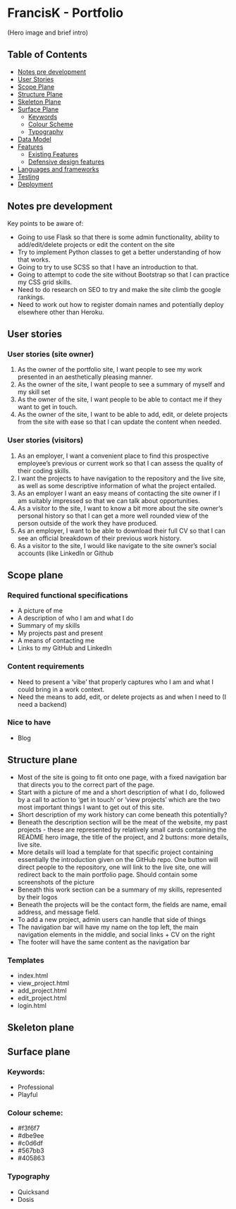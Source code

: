# FrancisK - Portfolio

(Hero image and brief intro)

## Table of Contents

* [Notes pre development](#notes-pre-development)
* [User Stories](#user-stories)
* [Scope Plane](#scope-plane)
* [Structure Plane](#structure-plane)
* [Skeleton Plane](#skeleton-plane)
* [Surface Plane](#surface-plane)
    * [Keywords](#keywords)
    * [Colour Scheme](#colour-scheme)
    * [Typography](#typography)
* [Data Model](#data-model)
* [Features](#features)
    * [Existing Features](#existing-features)
    * [Defensive design features](#defensive-design-features)
* [Languages and frameworks](#languages-and-frameworks)
* [Testing](#testing)
* [Deployment](#deployment)


## Notes pre development

Key points to be aware of:
* Going to use Flask so that there is some admin functionality, ability to add/edit/delete projects or edit the content on the site
* Try to implement Python classes to get a better understanding of how that works.
* Going to try to use SCSS so that I have an introduction to that.
* Going to attempt to code the site without Bootstrap so that I can practice my CSS grid skills.
* Need to do research on SEO to try and make the site climb the google rankings.
* Need to work out how to register domain names and potentially deploy elsewhere other than Heroku.

## User stories

### User stories (site owner)
1. As the owner of the portfolio site, I want people to see my work presented in an aesthetically pleasing manner.
2. As the owner of the site, I want people to see a summary of myself and my skill set
3. As the owner of the site, I want people to be able to contact me if they want to get in touch.
4. As the owner of the site, I want to be able to add, edit, or delete projects from the site with ease so that I can update the content when needed.

### User stories (visitors)
1. As an employer, I want a convenient place to find this prospective employee’s previous or current work so that I can assess the quality of their coding skills.
2. I want the projects to have navigation to the repository and the live site, as well as some descriptive information of what the project entailed.
3. As an employer I want an easy means of contacting the site owner if I am suitably impressed so that we can talk about opportunities.
4. As a visitor to the site, I want to know a bit more about the site owner’s personal history so that I can get a more well rounded view of the person outside of the work they have produced.
5. As an employer, I want to be able to download their full CV so that I can see an official breakdown of their previous work history.
6. As a visitor to the site, I would like navigate to the site owner’s social accounts (like LinkedIn or Github

## Scope plane

### Required functional specifications
* A picture of me
* A description of who I am and what I do
* Summary of my skills
* My projects past and present
* A means of contacting me
* Links to my GitHub and LinkedIn

### Content requirements
* Need to present a ‘vibe’ that properly captures who I am and what I could bring in a work context.
* Need the means to add, edit, or delete projects as and when I need to (I need a backend)

### Nice to have
* Blog

## Structure plane

* Most of the site is going to fit onto one page, with a fixed navigation bar that directs you to the correct part of the page.
* Start with a picture of me and a short description of what I do, followed by a call to action to ‘get in touch’ or ‘view projects’ which are the two most important things I want to get out of this site.
* Short description of my work history can come beneath this potentially?
* Beneath the description section will be the meat of the website, my past projects - these are represented by relatively small cards containing the README hero image, the title of the project, and 2 buttons: more details, live site.
* More details will load a template for that specific project containing essentially the introduction given on the GitHub repo. One button will direct people to the repository, one will link to the live site, one will redirect back to the main portfolio page. Should contain some screenshots of the picture
* Beneath this work section can be a summary of my skills, represented by their logos
* Beneath the projects will be the contact form, the fields are name, email address, and message field.
* To add a new project, admin users can handle that side of things
* The navigation bar will have my name on the top left, the main navigation elements in the middle, and social links + CV on the right
* The footer will have the same content as the navigation bar

### Templates
* index.html
* view_project.html
* add_project.html
* edit_project.html
* login.html

## Skeleton plane

## Surface plane

### Keywords:
* Professional
* Playful

### Colour scheme:
* #f3f6f7
* #dbe9ee
* #c0d6df
* #567bb3
* #405863

### Typography
* Quicksand
* Dosis
